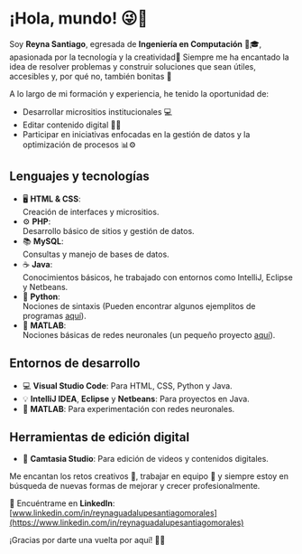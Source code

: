 # ¡Hola, mundo! 😜👋

Soy **Reyna Santiago**, egresada de **Ingeniería en Computación** 🧠🎓, apasionada por la tecnología y la creatividad🚀
Siempre me ha encantado la idea de resolver problemas y construir soluciones que sean útiles, accesibles y, por qué no, también bonitas 🌸

A lo largo de mi formación y experiencia, he tenido la oportunidad de:
- Desarrollar micrositios institucionales 💻
- Editar contenido digital 🎨🎥
- Participar en iniciativas enfocadas en la gestión de datos y la optimización de procesos 📊⚙️

## Lenguajes y tecnologías

- 🖥️ **HTML & CSS**:  
  Creación de interfaces y micrositios.
- ⚙️ **PHP**:  
  Desarrollo básico de sitios y gestión de datos.
- 📚 **MySQL**:  
  Consultas y manejo de bases de datos.
- ☕ **Java**:  
  Conocimientos básicos, he trabajado con entornos como IntelliJ, Eclipse y Netbeans. 
- 🐍 **Python**:  
  Nociones de sintaxis (Pueden encontrar algunos ejemplitos de programas [aquí](https://github.com/reyna-santiago/sintaxis-basica-python)).
- 🤖 **MATLAB**:  
  Nociones básicas de redes neuronales (un pequeño proyecto [aquí](https://github.com/reyna-santiago/Clasificador-de-animales)).

## Entornos de desarrollo

- 💻 **Visual Studio Code**: Para HTML, CSS, Python y Java.  
- 💡 **IntelliJ IDEA**, **Eclipse** y **Netbeans**: Para proyectos en Java.  
- 🔬 **MATLAB**: Para experimentación con redes neuronales.

## Herramientas de edición digital

- 🎥 **Camtasia Studio**: Para edición de videos y contenidos digitales.

Me encantan los retos creativos 🎯, trabajar en equipo 🤝 y siempre estoy en búsqueda de nuevas formas de mejorar y crecer profesionalmente.

📌 Encuéntrame en **LinkedIn**:  
[www.linkedin.com/in/reynaguadalupesantiagomorales](https://www.linkedin.com/in/reynaguadalupesantiagomorales)

¡Gracias por darte una vuelta por aquí! 🚀✨
